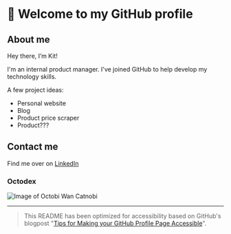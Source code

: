 
# 👋 Welcome to my GitHub profile

## About me

Hey there, I’m Kit!

I'm an internal product manager.
I've joined GitHub to help develop my technology skills.

A few project ideas:

- Personal website
- Blog
- Product price scraper
- Product???

## Contact me

Find me over on [LinkedIn](https://www.linkedin.com/in/kit-france-a1a3b874/)

### Octodex

![Image of Octobi Wan Catnobi](https://octodex.github.com/images/octobiwan.jpg)

---
> This README has been optimized for accessibility based on GitHub's blogpost
>  "[Tips for Making your GitHub Profile Page Accessible](https://github.blog/2023-10-26-5-tips-for-making-your-github-profile-page-accessible)".

<!---
kitfrance/kitfrance is a ✨ special ✨ repository because its `README.md` (this file) appears on your GitHub profile.
You can click the Preview link to take a look at your changes.
--->
